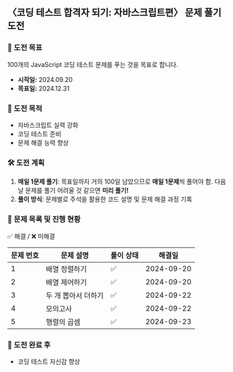 ## 〈코딩 테스트 합격자 되기: 자바스크립트편〉 문제 풀기 도전

### 💪 도전 목표

100개의 JavaScript 코딩 테스트 문제를 푸는 것을 목표로 합니다.

- **시작일:** 2024.09.20
- **목표일:** 2024.12.31

### 📜 도전 목적

- 자바스크립트 실력 강화
- 코딩 테스트 준비
- 문제 해결 능력 향상

### 🛠 도전 계획

1. **매일 1문제 풀기**: 목표일까지 거의 100일 남았으므로 **매일 1문제**씩 풀어야 함. 다음날 문제를 풀기 어려울 것 같으면 **미리 풀기!**
2. **풀이 방식**: 문제별로 주석을 활용한 코드 설명 및 문제 해결 과정 기록

### 📂 문제 목록 및 진행 현황

✅ 해결 / ❌ 미해결

| 문제 번호 | 문제 설명           | 풀이 상태 | 해결일     |
| --------- | ------------------- | --------- | ---------- |
| 1         | 배열 정렬하기       | ✅        | 2024-09-20 |
| 2         | 배열 제어하기       | ✅        | 2024-09-20 |
| 3         | 두 개 뽑아서 더하기 | ✅        | 2024-09-22 |
| 4         | 모의고사            | ✅        | 2024-09-22 |
| 5         | 행렬의 곱셈         | ✅        | 2024-09-23 |

<!-- - ## 진행 현황
- 현재까지 해결한 문제 수: 2
- 총 문제 수: 4
- 진행 중인 문제 수: 1
-->

### 🙌 도전 완료 후

- 코딩 테스트 자신감 향상
